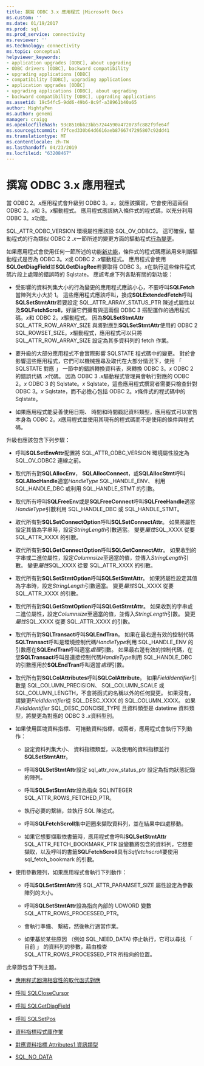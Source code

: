 ```yaml
---
title: 撰寫 ODBC 3.x 應用程式 |Microsoft Docs
ms.custom: ''
ms.date: 01/19/2017
ms.prod: sql
ms.prod_service: connectivity
ms.reviewer: ''
ms.technology: connectivity
ms.topic: conceptual
helpviewer_keywords:
- application upgrades [ODBC], about upgrading
- ODBC drivers [ODBC], backward compatibility
- upgrading applications [ODBC]
- compatibility [ODBC], upgrading applications
- application upgrades [ODBC]
- upgrading applications [ODBC], about upgrading
- backward compatibility [ODBC], upgrading applications
ms.assetid: 19c54fc5-9dd6-49b6-8c9f-a38961b40a65
author: MightyPen
ms.author: genemi
manager: craigg
ms.openlocfilehash: 93c8510bb23bb57244590a472073fc882f9fe64f
ms.sourcegitcommit: f7fced330b64d6616aeb8766747295807c92dd41
ms.translationtype: MT
ms.contentlocale: zh-TW
ms.lasthandoff: 04/23/2019
ms.locfileid: "63208467"
---
```

# <a name="writing-odbc-3x-applications"></a>撰寫 ODBC 3.x 應用程式
當 ODBC 2。*x*應用程式會升級到 ODBC 3。*x*，就應該撰寫，它會使用這兩個 ODBC 2。*x*和 3。*x*驅動程式。 應用程式應該納入條件式的程式碼，以充分利用 ODBC 3。*x*功能。  
  
 SQL_ATTR_ODBC_VERSION 環境屬性應該設 SQL_OV_ODBC2。 這可確保，驅動程式的行為類似 ODBC 2 *.x*一節所述的變更方面的驅動程式[行為變更](../../../odbc/reference/develop-app/behavioral-changes.md)。  
  
 如果應用程式會使用任何一節所述的功能[新功能](../../../odbc/reference/develop-app/new-features.md)，條件式的程式碼應該用來判斷驅動程式是否為 ODBC 3。*x*或 ODBC 2 *.x*驅動程式。 應用程式會使用**SQLGetDiagField**並**SQLGetDiagRec**若要取得 ODBC 3。*x*在執行這些條件程式碼片段上處理的錯誤時的 Sqlstate。 應該考慮下列各點有關的新功能：  
  
-   受影響的資料列集大小的行為變更的應用程式應該小心，不要呼叫**SQLFetch**當陣列大小大於 1。 這些應用程式應該呼叫，換成**SQLExtendedFetch**呼叫**SQLSetStmtAttr**若要設定 SQL_ATTR_ARRAY_STATUS_PTR 陳述式屬性以及**SQLFetchScroll**，好讓它們擁有與這兩個 ODBC 3 搭配運作的通用程式碼。*x*和 ODBC 2。*x*驅動程式。 因為**SQLSetStmtAttr** SQL_ATTR_ROW_ARRAY_SIZE 與將對應到**SQLSetStmtAttr**使用的 ODBC 2 SQL_ROWSET_SIZE。*x*驅動程式，應用程式可以只將 SQL_ATTR_ROW_ARRAY_SIZE 設定為其多資料列的 fetch 作業。  
  
-   要升級的大部分應用程式不會實際影響 SQLSTATE 程式碼中的變更。 對於會影響這些應用程式，它們可以機械搜尋及取代在大部分情況下，使用 「 SQLSTATE 對應 」 一節中的錯誤轉換資料表，來轉換 ODBC 3。*x* ODBC 2 的錯誤代碼 *.x*代碼。 因為 ODBC 3 *.x*驅動程式管理員會執行對應的 ODBC 2。*x* ODBC 3 的 Sqlstate。*x* Sqlstate，這些應用程式撰寫者需要只檢查針對 ODBC 3。*x* Sqlstate，而不必擔心包括 ODBC 2。*x*條件式的程式碼中的 Sqlstate。  
  
-   如果應用程式能妥善使用日期、 時間和時間戳記資料類型，應用程式可以宣告本身為 ODBC 2。*x*應用程式並使用其現有的程式碼而不是使用的條件與程式碼。  
  
 升級也應該包含下列步驟：  
  
-   呼叫**SQLSetEnvAttr**配置將 SQL_ATTR_ODBC_VERSION 環境屬性設定為 SQL_OV_ODBC2 連線之前。  
  
-   取代所有對**SQLAllocEnv**， **SQLAllocConnect**，或**SQLAllocStmt**呼叫**SQLAllocHandle**適當*HandleType* SQL_HANDLE_ENV、 利用 SQL_HANDLE_DBC 或利用 SQL_HANDLE_STMT 的引數。  
  
-   取代所有呼叫**SQLFreeEnv**或是**SQLFreeConnect**呼叫**SQLFreeHandle**適當*HandleType*引數利用 SQL_HANDLE_DBC 或 SQL_HANDLE_STMT。  
  
-   取代所有對**SQLSetConnectOption**呼叫**SQLSetConnectAttr**。 如果將屬性設定其值為字串時，設定*StringLength*引數適當。 變更*屬性*SQL_XXXX 從要 SQL_ATTR_XXXX 的引數。  
  
-   取代所有對**SQLGetConnectOption**呼叫**SQLGetConnectAttr**。 如果收到的字串或二進位屬性，設定*Columnsize*至適當的值，並傳入*StringLength*引數。 變更*屬性*SQL_XXXX 從要 SQL_ATTR_XXXX 的引數。  
  
-   取代所有對**SQLSetStmtOption**呼叫**SQLSetStmtAttr**。 如果將屬性設定其值為字串時，設定*StringLength*引數適當。 變更*屬性*SQL_XXXX 從要 SQL_ATTR_XXXX 的引數。  
  
-   取代所有對**SQLGetStmtOption**呼叫**SQLGetStmtAttr**。 如果收到的字串或二進位屬性，設定*Columnsize*至適當的值，並傳入*StringLength*引數。 變更*屬性*SQL_XXXX 從要 SQL_ATTR_XXXX 的引數。  
  
-   取代所有對**SQLTransact**呼叫**SQLEndTran**。 如果在最右邊有效的控制代碼**SQLTransact**呼叫是環境控制代碼*HandleType*利用 SQL_HANDLE_ENV 的引數應在**SQLEndTran**呼叫適當*處理*引數。 如果最右邊有效的控制代碼，在您**SQLTransact**呼叫是連接控制代碼*HandleType*利用 SQL_HANDLE_DBC 的引數應用於**SQLEndTran**呼叫適當*處理*引數。  
  
-   取代所有對**SQLColAttributes**呼叫**SQLColAttribute**。 如果*FieldIdentifier*引數是 SQL_COLUMN_PRECISION、 SQL_COLUMN_SCALE 或 SQL_COLUMN_LENGTH，不會將函式的名稱以外的任何變更。 如果沒有，請變更*FieldIdentifier*從 SQL_DESC_XXXX 的 SQL_COLUMN_XXXX。 如果*FieldIdentifier* SQL_DESC_CONCISE_TYPE 且資料類型是 datetime 資料類型，將變更為對應的 ODBC 3 *.x*資料型別。  
  
-   如果使用區塊資料指標、 可捲動資料指標，或兩者，應用程式會執行下列動作：  
  
    -   設定資料列集大小、 資料指標類型，以及使用的資料指標並行**SQLSetStmtAttr**。  
  
    -   呼叫**SQLSetStmtAttr**設定 sql_attr_row_status_ptr 設定為指向狀態記錄的陣列。  
  
    -   呼叫**SQLSetStmtAttr**設為指向 SQLINTEGER SQL_ATTR_ROWS_FETCHED_PTR。  
  
    -   執行必要的繫結，並執行 SQL 陳述式。  
  
    -   呼叫**SQLFetchScroll**集中迴圈來擷取資料列，並在結果中四處移動。  
  
    -   如果它想要擷取依書籤時，應用程式會呼叫**SQLSetStmtAttr** SQL_ATTR_FETCH_BOOKMARK_PTR 設變數將包含的資料列，它想要擷取，以及呼叫的書籤**SQLFetchScroll**具有*Sqlfetchscroll*要使用 sql_fetch_bookmark 的引數。  
  
-   使用參數陣列，如果應用程式會執行下列動作：  
  
    -   呼叫**SQLSetStmtAttr**將 SQL_ATTR_PARAMSET_SIZE 屬性設定為參數陣列的大小。  
  
    -   呼叫**SQLSetStmtAttr**設為指向內部的 UDWORD 變數 SQL_ATTR_ROWS_PROCESSED_PTR。  
  
    -   會執行準備、 繫結，然後執行適當作業。  
  
    -   如果基於某些原因 （例如 SQL_NEED_DATA) 停止執行，它可以尋找 「 目前 」 的資料列的參數，藉由檢查 SQL_ATTR_ROWS_PROCESSED_PTR 所指向的位置。  
  
 此章節包含下列主題。  
  
-   [應用程式回溯相容性的取代函式對應](../../../odbc/reference/develop-app/mapping-replacement-functions-for-backward-compatibility-of-applications.md)  
  
-   [呼叫 SQLCloseCursor](../../../odbc/reference/develop-app/calling-sqlclosecursor.md)  
  
-   [呼叫 SQLGetDiagField](../../../odbc/reference/develop-app/calling-sqlgetdiagfield.md)  
  
-   [呼叫 SQLSetPos](../../../odbc/reference/develop-app/calling-sqlsetpos.md)  
  
-   [資料指標程式庫作業](../../../odbc/reference/develop-app/cursor-library-operations.md)  
  
-   [對應資料指標 Attributes1 資訊類型](../../../odbc/reference/develop-app/mapping-the-cursor-attributes1-information-types.md)  
  
-   [SQL_NO_DATA](../../../odbc/reference/develop-app/sql-no-data.md)
